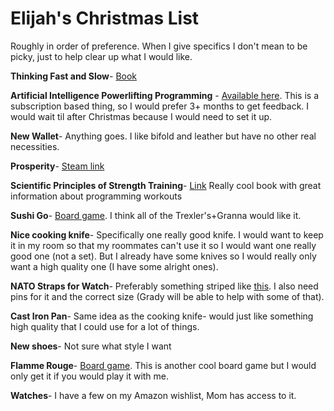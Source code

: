 # Elijah's Christmas List

Roughly in order of preference. When I give specifics I don't mean to be picky, just to help clear up what I would like. 

**Thinking Fast and Slow**- [Book](https://www.amazon.com/Thinking-Fast-Slow-Daniel-Kahneman/dp/0374533555)

**Artificial Intelligence Powerlifting Programming** - [Available here](https://www.jtsstrength.com/juggernaut-ai-coaching/). This is a subscription based thing, so I would prefer 3+ months to get feedback. I would wait til after Christmas because I would need to set it up.

**New Wallet**- Anything goes. I like bifold and leather but have no other real necessities.

**Prosperity**- [Steam link](https://store.steampowered.com/app/734980/Prosperity/)

**Scientific Principles of Strength Training**- [Link](https://www.jtsstrength.com/product/scientific-principles-of-strength-training/) Really cool book with great information about programming workouts

**Sushi Go**- [Board game](https://boardgamegeek.com/boardgame/133473/sushi-go). I think all of the Trexler's+Granna would like it.

**Nice cooking knife**- Specifically one really good knife. I would want to keep it in my room so that my roommates can't use it so I would want one really good one (not a set). But I already have some knives so I would really only want a high quality one (I have some alright ones).

**NATO Straps for Watch**- Preferably something striped like [this](https://natostrapco.com/collections/all-watch-straps/products/the-gentleman-ii-nato-strap-w-polished-hardware). I also need pins for it and the correct size (Grady will be able to help with some of that).

**Cast Iron Pan**- Same idea as the cooking knife- would just like something high quality that I could use for a lot of things. 

**New shoes**- Not sure what style I want

**Flamme Rouge**- [Board game](https://boardgamegeek.com/boardgame/199478/flamme-rouge). This is another cool board game but I would only get it if you would play it with me.

**Watches**- I have a few on my Amazon wishlist, Mom has access to it. 
